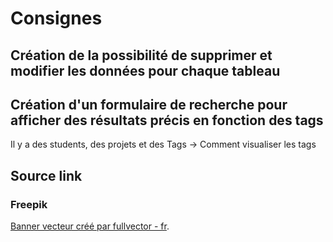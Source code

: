 # Consignes

## Création de la possibilité de supprimer et modifier les données pour chaque tableau
 

## Création d'un formulaire de recherche pour afficher des résultats précis en fonction des tags
Il y a des students, des projets et des Tags -> Comment visualiser les tags

## Source link

### Freepik

[Banner vecteur créé par fullvector - fr](https://fr.freepik.com/vecteurs/banner).
